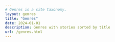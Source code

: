 ```yaml
---
# Genres is a site taxonomy.
layout: genres
title: "Genres"
date: 2024-01-01
description: Genres with stories sorted by title
url: /genres.html
---
```

